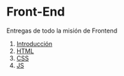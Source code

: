 # Front-End
Entregas de todo la misión de Frontend

1. [Introducción](01-Intro.md)
2. [HTML](./02-HTML)
3. [CSS](./03-CSS)
4. [JS](./04-JS/)